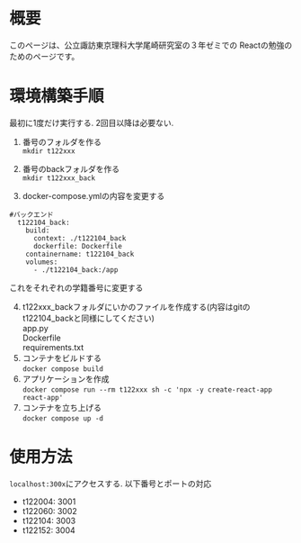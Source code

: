 # 概要

このページは、公立諏訪東京理科大学尾崎研究室の３年ゼミでの
Reactの勉強のためのページです。

# 環境構築手順
最初に1度だけ実行する. 2回目以降は必要ない.
1. 番号のフォルダを作る  
`mkdir t122xxx`

2. 番号のbackフォルダを作る  
`mkdir t122xxx_back`

3. docker-compose.ymlの内容を変更する  
```
#バックエンド
  t122104_back:
    build: 
      context: ./t122104_back
      dockerfile: Dockerfile
    containername: t122104_back
    volumes:
      - ./t122104_back:/app
```
これをそれぞれの学籍番号に変更する

4. t122xxx_backフォルダにいかのファイルを作成する(内容はgitのt122104_backと同様にしてください)  
app.py  
Dockerfile  
requirements.txt  
2. コンテナをビルドする  
`docker compose build`
3. アプリケーションを作成  
`docker compose run --rm t122xxx sh -c 'npx -y create-react-app react-app'`
4. コンテナを立ち上げる  
`docker compose up -d`

# 使用方法
`localhost:300x`にアクセスする.
以下番号とポートの対応
- t122004: 3001
- t122060: 3002
- t122104: 3003
- t122152: 3004

